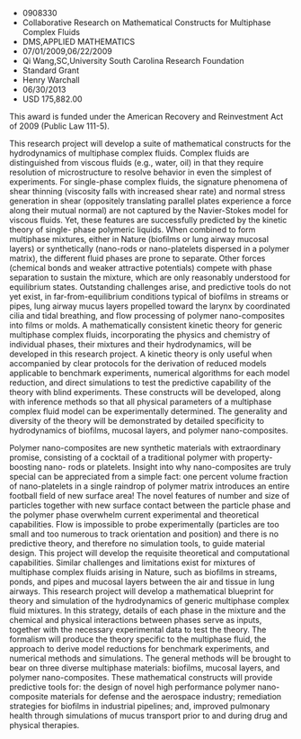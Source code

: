 
* 0908330
* Collaborative Research on Mathematical Constructs for Multiphase Complex Fluids
* DMS,APPLIED MATHEMATICS
* 07/01/2009,06/22/2009
* Qi Wang,SC,University South Carolina Research Foundation
* Standard Grant
* Henry Warchall
* 06/30/2013
* USD 175,882.00

This award is funded under the American Recovery and Reinvestment Act of 2009
(Public Law 111-5).

This research project will develop a suite of mathematical constructs for the
hydrodynamics of multiphase complex fluids. Complex fluids are distinguished
from viscous fluids (e.g., water, oil) in that they require resolution of
microstructure to resolve behavior in even the simplest of experiments. For
single-phase complex fluids, the signature phenomena of shear thinning
(viscosity falls with increased shear rate) and normal stress generation in
shear (oppositely translating parallel plates experience a force along their
mutual normal) are not captured by the Navier-Stokes model for viscous fluids.
Yet, these features are successfully predicted by the kinetic theory of single-
phase polymeric liquids. When combined to form multiphase mixtures, either in
Nature (biofilms or lung airway mucosal layers) or synthetically (nano-rods or
nano-platelets dispersed in a polymer matrix), the different fluid phases are
prone to separate. Other forces (chemical bonds and weaker attractive
potentials) compete with phase separation to sustain the mixture, which are only
reasonably understood for equilibrium states. Outstanding challenges arise, and
predictive tools do not yet exist, in far-from-equilibrium conditions typical of
biofilms in streams or pipes, lung airway mucus layers propelled toward the
larynx by coordinated cilia and tidal breathing, and flow processing of polymer
nano-composites into films or molds. A mathematically consistent kinetic theory
for generic multiphase complex fluids, incorporating the physics and chemistry
of individual phases, their mixtures and their hydrodynamics, will be developed
in this research project. A kinetic theory is only useful when accompanied by
clear protocols for the derivation of reduced models applicable to benchmark
experiments, numerical algorithms for each model reduction, and direct
simulations to test the predictive capability of the theory with blind
experiments. These constructs will be developed, along with inference methods so
that all physical parameters of a multiphase complex fluid model can be
experimentally determined. The generality and diversity of the theory will be
demonstrated by detailed specificity to hydrodynamics of biofilms, mucosal
layers, and polymer nano-composites.



Polymer nano-composites are new synthetic materials with extraordinary promise,
consisting of a cocktail of a traditional polymer with property-boosting nano-
rods or platelets. Insight into why nano-composites are truly special can be
appreciated from a simple fact: one percent volume fraction of nano-platelets in
a single raindrop of polymer matrix introduces an entire football field of new
surface area! The novel features of number and size of particles together with
new surface contact between the particle phase and the polymer phase overwhelm
current experimental and theoretical capabilities. Flow is impossible to probe
experimentally (particles are too small and too numerous to track orientation
and position) and there is no predictive theory, and therefore no simulation
tools, to guide material design. This project will develop the requisite
theoretical and computational capabilities. Similar challenges and limitations
exist for mixtures of multiphase complex fluids arising in Nature, such as
biofilms in streams, ponds, and pipes and mucosal layers between the air and
tissue in lung airways. This research project will develop a mathematical
blueprint for theory and simulation of the hydrodynamics of generic multiphase
complex fluid mixtures. In this strategy, details of each phase in the mixture
and the chemical and physical interactions between phases serve as inputs,
together with the necessary experimental data to test the theory. The formalism
will produce the theory specific to the multiphase fluid, the approach to derive
model reductions for benchmark experiments, and numerical methods and
simulations. The general methods will be brought to bear on three diverse
multiphase materials: biofilms, mucosal layers, and polymer nano-composites.
These mathematical constructs will provide predictive tools for: the design of
novel high performance polymer nano-composite materials for defense and the
aerospace industry; remediation strategies for biofilms in industrial pipelines;
and, improved pulmonary health through simulations of mucus transport prior to
and during drug and physical therapies.
